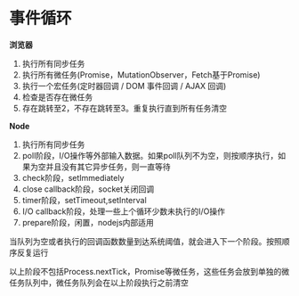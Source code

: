 # 事件循环

**浏览器**
1. 执行所有同步任务
2. 执行所有微任务(Promise，MutationObserver，Fetch基于Promise)
3. 执行一个宏任务(定时器回调 / DOM 事件回调 / AJAX 回调)   
4. 检查是否存在微任务
5. 存在跳转至2，不存在跳转至3。重复执行直到所有任务清空   
   
**Node**
1. 执行所有同步任务
2. poll阶段，I/O操作等外部输入数据。如果poll队列不为空，则按顺序执行，如果为空并且没有其它异步任务，则一直等待
3. check阶段，setImmediately
4. close callback阶段，socket关闭回调
5. timer阶段，setTimeout,setInterval
6. I/O callback阶段，处理一些上个循环少数未执行的I/O操作
7. prepare阶段，闲置，nodejs内部适用       
   
当队列为空或者执行的回调函数数量到达系统阈值，就会进入下一个阶段。按照顺序反复运行   

以上阶段不包括Process.nextTick，Promise等微任务，这些任务会放到单独的微任务队列中，微任务队列会在以上阶段执行之前清空